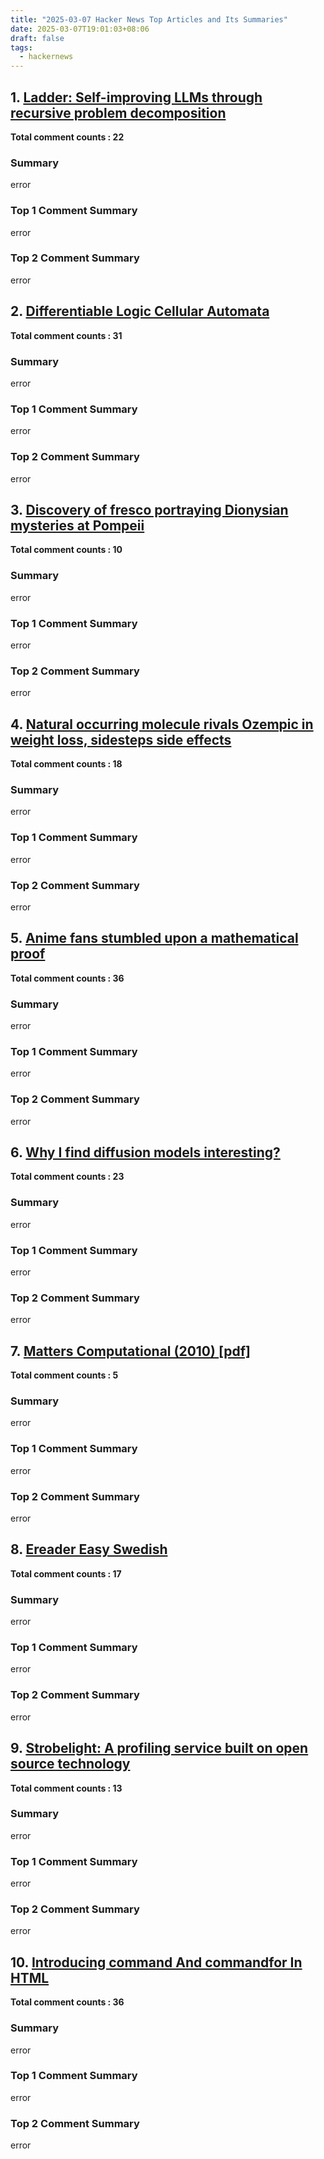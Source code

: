 ```yaml
---
title: "2025-03-07 Hacker News Top Articles and Its Summaries"
date: 2025-03-07T19:01:03+08:06
draft: false
tags:
  - hackernews
---
```


## 1. [Ladder: Self-improving LLMs through recursive problem decomposition](https://news.ycombinator.com/item?id=43287821)

**Total comment counts : 22**

### Summary

 error

### Top 1 Comment Summary

 error

### Top 2 Comment Summary

 error

## 2. [Differentiable Logic Cellular Automata](https://news.ycombinator.com/item?id=43286161)

**Total comment counts : 31**

### Summary

 error

### Top 1 Comment Summary

 error

### Top 2 Comment Summary

 error

## 3. [Discovery of fresco portraying Dionysian mysteries at Pompeii](https://news.ycombinator.com/item?id=43239284)

**Total comment counts : 10**

### Summary

 error

### Top 1 Comment Summary

 error

### Top 2 Comment Summary

 error

## 4. [Natural occurring molecule rivals Ozempic in weight loss, sidesteps side effects](https://news.ycombinator.com/item?id=43289245)

**Total comment counts : 18**

### Summary

 error

### Top 1 Comment Summary

 error

### Top 2 Comment Summary

 error

## 5. [Anime fans stumbled upon a mathematical proof](https://news.ycombinator.com/item?id=43282133)

**Total comment counts : 36**

### Summary

 error

### Top 1 Comment Summary

 error

### Top 2 Comment Summary

 error

## 6. [Why I find diffusion models interesting?](https://news.ycombinator.com/item?id=43285726)

**Total comment counts : 23**

### Summary

 error

### Top 1 Comment Summary

 error

### Top 2 Comment Summary

 error

## 7. [Matters Computational (2010) [pdf]](https://news.ycombinator.com/item?id=43288861)

**Total comment counts : 5**

### Summary

 error

### Top 1 Comment Summary

 error

### Top 2 Comment Summary

 error

## 8. [Ereader Easy Swedish](https://news.ycombinator.com/item?id=43247979)

**Total comment counts : 17**

### Summary

 error

### Top 1 Comment Summary

 error

### Top 2 Comment Summary

 error

## 9. [Strobelight: A profiling service built on open source technology](https://news.ycombinator.com/item?id=43290555)

**Total comment counts : 13**

### Summary

 error

### Top 1 Comment Summary

 error

### Top 2 Comment Summary

 error

## 10. [Introducing command And commandfor In HTML](https://news.ycombinator.com/item?id=43292056)

**Total comment counts : 36**

### Summary

 error

### Top 1 Comment Summary

 error

### Top 2 Comment Summary

 error

